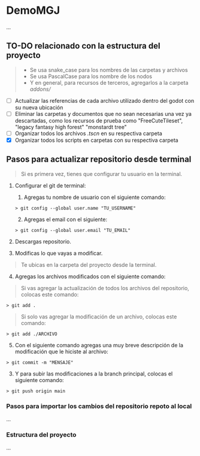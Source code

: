 # DemoMGJ
...

## TO-DO relacionado con la estructura del proyecto

> * Se usa snake_case para los nombres de las carpetas y archivos
> * Se usa PascalCase para los nombre de los nodos
> * Y en general, para recursos de terceros, agregarlos a la carpeta _addons/_

- [ ] Actualizar las referencias de cada archivo utilizado dentro del godot con su nueva ubicación
- [ ] Eliminar las carpetas y documentos que no sean necesarias una vez ya descartadas, como los recursos de prueba como "FreeCuteTileset", "legacy fantasy high forest" "monstardt tree"
- [ ] Organizar todos los archivos _.tscn_ en su respectiva carpeta
- [x] Organizar todos los scripts en carpetas con su respectiva carpeta

## Pasos para actualizar repositorio desde terminal

> Si es primera vez, tienes que configurar tu usuario en la terminal.

1. Configurar el git de terminal:
    1. Agregas tu nombre de usuario con el siguiente comando: 
    ```console
    > git config --global user.name "TU_USERNAME"
    ```
    2. Agregas el email con el siguiente:
    ```console
    > git config --global user.email "TU_EMAIL"
    ```
2. Descargas repositorio.

3. Modificas lo que vayas a modificar.

> Te ubicas en la carpeta del proyecto desde la terminal.
4. Agregas los archivos modificados con el siguiente comando:
> Si vas agregar la actualización de todos los archivos del repositorio, colocas este comando:
```console
> git add .
```
> Si solo vas agregar la modificación de un archivo, colocas este comando:
```console
> git add ./ARCHIVO
```
5. Con el siguiente comando agregas una muy breve descripción de la modificación que le hiciste al archivo:
```console
> git commit -m "MENSAJE"
```
3. Y para subir las modificaciones a la branch principal, colocas el siguiente comando:
```console
> git push origin main
```

### Pasos para importar los cambios del repositorio repoto al local
...
### Estructura del proyecto
...